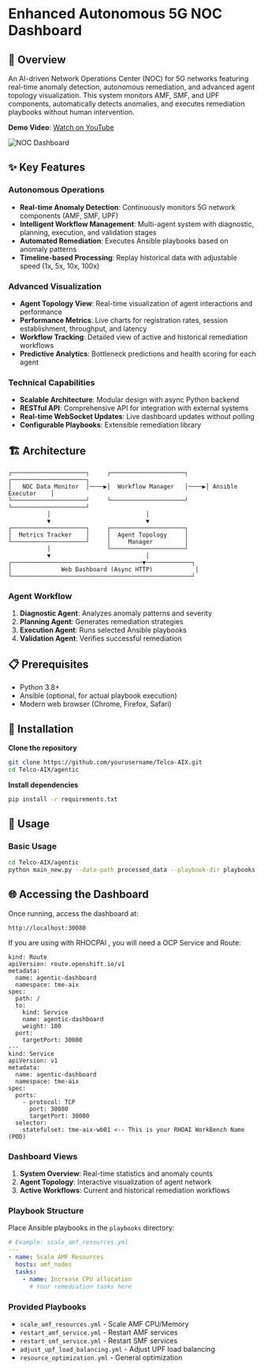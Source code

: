 # Enhanced Autonomous 5G NOC Dashboard

## 🚀 Overview

An AI-driven Network Operations Center (NOC) for 5G networks featuring real-time anomaly detection, autonomous remediation, and advanced agent topology visualization. This system monitors AMF, SMF, and UPF components, automatically detects anomalies, and executes remediation playbooks without human intervention.

**Demo Video**: [Watch on YouTube](https://www.youtube.com/watch?v=nQlEBPeQ1hk)

![NOC Dashboard](docs/images/dashboard-preview.png)

## ✨ Key Features

### Autonomous Operations
- **Real-time Anomaly Detection**: Continuously monitors 5G network components (AMF, SMF, UPF)
- **Intelligent Workflow Management**: Multi-agent system with diagnostic, planning, execution, and validation stages
- **Automated Remediation**: Executes Ansible playbooks based on anomaly patterns
- **Timeline-based Processing**: Replay historical data with adjustable speed (1x, 5x, 10x, 100x)

### Advanced Visualization
- **Agent Topology View**: Real-time visualization of agent interactions and performance
- **Performance Metrics**: Live charts for registration rates, session establishment, throughput, and latency
- **Workflow Tracking**: Detailed view of active and historical remediation workflows
- **Predictive Analytics**: Bottleneck predictions and health scoring for each agent

### Technical Capabilities
- **Scalable Architecture**: Modular design with async Python backend
- **RESTful API**: Comprehensive API for integration with external systems
- **Real-time WebSocket Updates**: Live dashboard updates without polling
- **Configurable Playbooks**: Extensible remediation library

## 🏗️ Architecture

```
┌─────────────────────┐     ┌─────────────────────┐     ┌─────────────────────┐
│   NOC Data Monitor  │────▶│  Workflow Manager   │────▶│ Ansible Executor    │
└─────────────────────┘     └─────────────────────┘     └─────────────────────┘
           │                           │
           ▼                           ▼
┌─────────────────────┐     ┌─────────────────────┐
│  Metrics Tracker    │     │  Agent Topology     │
└─────────────────────┘     │     Manager         │
           │                └─────────────────────┘
           ▼                           │
┌─────────────────────────────────────▼─────────────┐
│              Web Dashboard (Async HTTP)            │
└───────────────────────────────────────────────────┘
```

### Agent Workflow
1. **Diagnostic Agent**: Analyzes anomaly patterns and severity
2. **Planning Agent**: Generates remediation strategies
3. **Execution Agent**: Runs selected Ansible playbooks
4. **Validation Agent**: Verifies successful remediation

## 📋 Prerequisites

- Python 3.8+
- Ansible (optional, for actual playbook execution)
- Modern web browser (Chrome, Firefox, Safari)

## 🔧 Installation

**Clone the repository**
```bash
git clone https://github.com/yourusername/Telco-AIX.git
cd Telco-AIX/agentic
```

 **Install dependencies**
```bash
pip install -r requirements.txt
```

## 🚀 Usage

### Basic Usage
```bash
cd Telco-AIX/agentic
python main_new.py --data-path processed_data --playbook-dir playbooks
```

## 🌐 Accessing the Dashboard

Once running, access the dashboard at:
```
http://localhost:30080
```
If you are using with RHOCPAI , you will need a OCP Service and Route:
```
kind: Route
apiVersion: route.openshift.io/v1
metadata:
  name: agentic-dashboard
  namespace: tme-aix
spec:
  path: /
  to:
    kind: Service
    name: agentic-dashboard
    weight: 100
  port:
    targetPort: 30080
---
kind: Service
apiVersion: v1
metadata:
  name: agentic-dashboard
  namespace: tme-aix
spec:
  ports:
    - protocol: TCP
      port: 30080
      targetPort: 30080
  selector:
    statefulset: tme-aix-wb01 <-- This is your RHOAI WorkBench Name (POD)

```

### Dashboard Views
1. **System Overview**: Real-time statistics and anomaly counts
2. **Agent Topology**: Interactive visualization of agent network
3. **Active Workflows**: Current and historical remediation workflows

### Playbook Structure
Place Ansible playbooks in the `playbooks` directory:
```yaml
# Example: scale_amf_resources.yml
---
- name: Scale AMF Resources
  hosts: amf_nodes
  tasks:
    - name: Increase CPU allocation
      # Your remediation tasks here
```

### Provided Playbooks
- `scale_amf_resources.yml` - Scale AMF CPU/Memory
- `restart_amf_service.yml` - Restart AMF services
- `restart_smf_service.yml` - Restart SMF services  
- `adjust_upf_load_balancing.yml` - Adjust UPF load balancing
- `resource_optimization.yml` - General optimization

